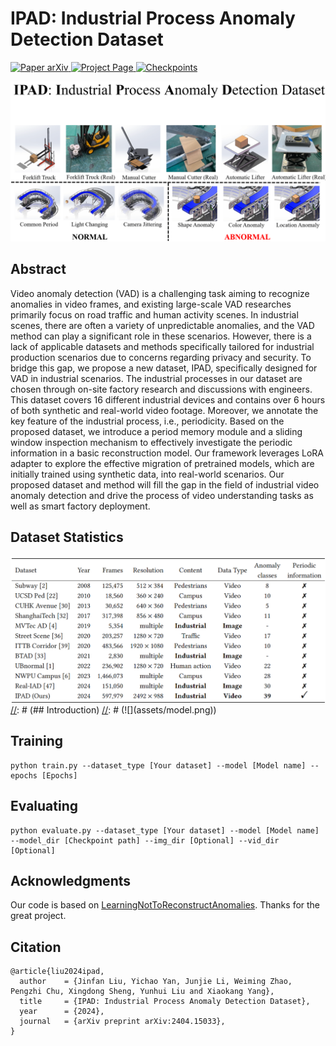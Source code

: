 # IPAD: Industrial Process Anomaly Detection Dataset

<p align="left">
    <a href='https://arxiv.org/abs/2404.15033'>
      <img src='https://img.shields.io/badge/Paper-arXiv-red?style=plastic&logo=arXiv&logoColor=red' alt='Paper arXiv'>
    </a>
    <a href='https://ljf1113.github.io/IPAD_VAD'>
      <img src='https://img.shields.io/badge/Project-Page-blue?style=plastic&logo=Google%20chrome&logoColor=blue' alt='Project Page'>
    </a>
    <a href='https://drive.google.com/file/d/1SwSScNzhzE6t8N9JxK843SsqthmFdZIv/view?usp=drive_link'>
      <img src='https://img.shields.io/badge/Data-Dataset-green?style=plastic&logo=Google%20Drive&logoColor=green' alt='Checkpoints'>
    </a>
</p>

[//]: # (<video src="page.mp4" controls="controls" width="1080" height="720"></video>)
![](assets/teaser.png)

## Abstract

Video anomaly detection (VAD) is a challenging task aiming to recognize anomalies in video frames, and existing large-scale VAD researches primarily focus on road traffic and human activity scenes. In industrial scenes, there are often a variety of unpredictable anomalies, and the VAD method can play a significant role in these scenarios. However, there is a lack of applicable datasets and methods specifically tailored for industrial production scenarios due to concerns regarding privacy and security. To bridge this gap, we propose a new dataset, IPAD, specifically designed for VAD in industrial scenarios. The industrial processes in our dataset are chosen through on-site factory research and discussions with engineers. This dataset covers 16 different industrial devices and contains over 6 hours of both synthetic and real-world video footage. Moreover, we annotate the key feature of the industrial process, i.e., periodicity. Based on the proposed dataset, we introduce a period memory module and a sliding window inspection mechanism to effectively investigate the periodic information in a basic reconstruction model. Our framework leverages LoRA adapter to explore the effective migration of pretrained models, which are initially trained using synthetic data, into real-world scenarios. Our proposed dataset and method will fill the gap in the field of industrial video anomaly detection and drive the process of video understanding tasks as well as smart factory deployment.

## Dataset Statistics
![](assets/Dataset.png)
[//]: # (## Introduction)
[//]: # (![]&#40;assets/model.png&#41;)

## Training
```
python train.py --dataset_type [Your dataset] --model [Model name] --epochs [Epochs]
```

## Evaluating
```
python evaluate.py --dataset_type [Your dataset] --model [Model name] --model_dir [Checkpoint path] --img_dir [Optional] --vid_dir [Optional]
```

## Acknowledgments
Our code is based on [LearningNotToReconstructAnomalies](https://github.com/aseuteurideu/LearningNotToReconstructAnomalies). Thanks for the great project.

## Citation
```text
@article{liu2024ipad,
  author    = {Jinfan Liu, Yichao Yan, Junjie Li, Weiming Zhao, Pengzhi Chu, Xingdong Sheng, Yunhui Liu and Xiaokang Yang},
  title     = {IPAD: Industrial Process Anomaly Detection Dataset},
  year      = {2024},
  journal   = {arXiv preprint arXiv:2404.15033},
}
```

